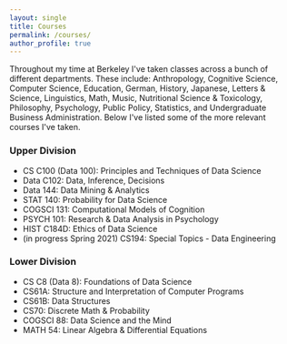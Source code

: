 ```yaml
---
layout: single
title: Courses
permalink: /courses/
author_profile: true
---
```

Throughout my time at Berkeley I've taken classes across a bunch of different departments. These include: Anthropology, Cognitive Science, Computer Science, Education, German, History, Japanese, Letters & Science, Linguistics, Math, Music, Nutritional Science & Toxicology, Philosophy, Psychology, Public Policy, Statistics, and Undergraduate Business Administration. Below I've listed some of the more relevant courses I've taken.

### Upper Division
- CS C100 (Data 100): Principles and Techniques of Data Science
- Data C102: Data, Inference, Decisions
- Data 144: Data Mining & Analytics
- STAT 140: Probability for Data Science
- COGSCI 131: Computational Models of Cognition
- PSYCH 101: Research & Data Analysis in Psychology
- HIST C184D: Ethics of Data Science
- (in progress Spring 2021) CS194: Special Topics - Data Engineering

### Lower Division
- CS C8 (Data 8): Foundations of Data Science
- CS61A: Structure and Interpretation of Computer Programs
- CS61B: Data Structures
- CS70: Discrete Math & Probability
- COGSCI 88: Data Science and the Mind
- MATH 54: Linear Algebra & Differential Equations
